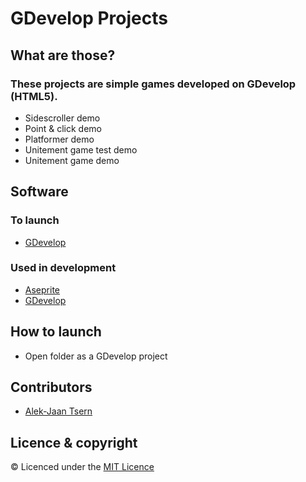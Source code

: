 # GDevelop Projects
## What are those?
### These projects are simple games developed on GDevelop (HTML5).
* Sidescroller demo
* Point & click demo
* Platformer demo
* Unitement game test demo
* Unitement game demo
## Software
### To launch
* [GDevelop](https://gdevelop.io/)
### Used in development
* [Aseprite](https://www.aseprite.org/)
* [GDevelop](https://gdevelop.io/)

## How to launch
* Open folder as a GDevelop project
## Contributors
* [Alek-Jaan Tsern](https://github.com/Winlanto/)
## Licence & copyright
© Licenced under the [MIT Licence](LICENCE)
